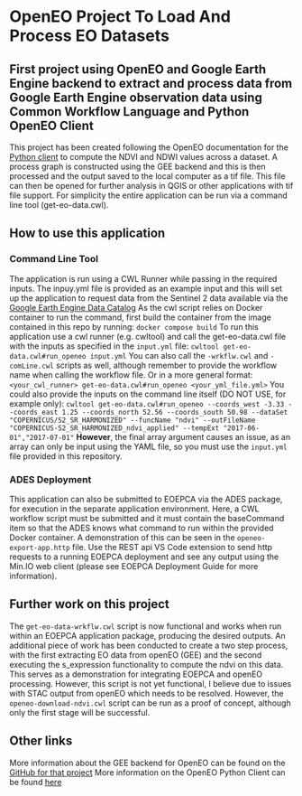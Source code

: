 # OpenEO Project To Load And Process EO Datasets

## First project using OpenEO and Google Earth Engine backend to extract and process data from Google Earth Engine observation data using Common Workflow Language and Python OpenEO Client

This project has been created following the OpenEO documentation for the [Python client](https://openeo.org/documentation/1.0/python/) to compute the NDVI and NDWI values across a dataset. 
A process graph is constructed using the GEE backend and this is then processed and the output saved to the local computer as a tif file. This file can then be opened for further analysis in QGIS or other applications with tif file support. For simplicity the entire application can be run via a command line tool (get-eo-data.cwl).

## How to use this application
### Command Line Tool
The application is run using a CWL Runner while passing in the required inputs. The inpuy.yml file is provided as an example input and this will set up the application to request data from the Sentinel 2 data available via the [Google Earth Engine Data Catalog](https://developers.google.com/earth-engine/datasets/catalog)
As the cwl script relies on Docker container to run the command, first build the container from the image contained in this repo by running:
`docker compose build`
To run this application use a cwl runner (e.g. cwltool) and call the get-eo-data.cwl file with the inputs as specified in the `input.yml` file:
`cwltool get-eo-data.cwl#run_openeo input.yml`
You can also call the `-wrkflw.cwl` and `-comLine.cwl` scripts as well, although remember to provide the workflow name when calling the workflow file.
Or in a more general format:
`<your_cwl_runner> get-eo-data.cwl#run_openeo <your_yml_file.yml>`
You could also provide the inputs on the command line itself (DO NOT USE, for example only):
`cwltool get-eo-data.cwl#run_openeo --coords_west -3.33 --coords_east 1.25 --coords_north 52.56 --coords_south 50.98 --dataSet "COPERNICUS/S2_SR_HARMONIZED" --funcName "ndvi" --outFileName "COPERNICUS-S2_SR_HARMONIZED_ndvi_applied" --tempExt "2017-06-01","2017-07-01"` **However**, the final array argument causes an issue, as an array can only be input using the YAML file, so you must use the `input.yml` file provided in this repository.
  
### ADES Deployment
This application can also be submitted to EOEPCA via the ADES package, for execution in the separate application environment. Here, a CWL workflow script must be submitted and it must contain the baseCommand item so that the ADES knows what command to run within the provided Docker container.
A demonstration of this can be seen in the `openeo-export-app.http` file. Use the REST api VS Code extension to send http requests to a running EOEPCA deployment and see any output using the Min.IO web client (please see EOEPCA Deployment Guide for more information).

## Further work on this project
The `get-eo-data-wrkflw.cwl` script is now functional and works when run within an EOEPCA application package, producing the desired outputs. An additional piece of work has been conducted to create a two step process, with the first extracting EO data from openEO (GEE) and the second executing the s_expression functionality to compute the ndvi on this data. This serves as a demonstration for integrating EOEPCA and openEO processing. However, this script is not yet functional, I believe due to issues with STAC output from openEO which needs to be resolved.
However, the `openeo-download-ndvi.cwl` script can be run as a proof of concept, although only the first stage will be successful.

## Other links
More information about the GEE backend for OpenEO can be found on the [GitHub for that project](https://github.com/Open-EO/openeo-earthengine-driver)
More information on the OpenEO Python Client can be found [here](https://openeo.org/documentation/1.0/python/#installation)
